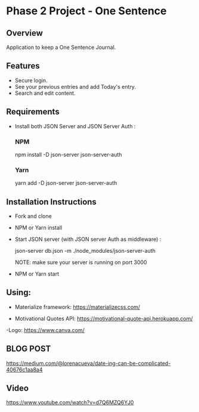 # Phase 2 Project - One Sentence

## Overview

Application to keep a One Sentence Journal.

## Features

- Secure login.
- See your previous entries and add Today's entry. 
- Search and edit content.

## Requirements

- Install both JSON Server and JSON Server Auth :

    ### NPM
    npm install -D json-server json-server-auth

    ### Yarn
    yarn add -D json-server json-server-auth


## Installation Instructions

- Fork and clone

- NPM or Yarn install

- Start JSON server (with JSON server Auth as middleware) :

    json-server db.json -m ./node_modules/json-server-auth

    NOTE: make sure your server is running on port 3000

- NPM or Yarn start


## Using:
- Materialize framework:
https://materializecss.com/

- Motivational Quotes API:
https://motivational-quote-api.herokuapp.com/

-Logo:
https://www.canva.com/

## BLOG POST

https://medium.com/@lorenacueva/date-ing-can-be-complicated-40676c1aa8a4


## Video

https://www.youtube.com/watch?v=d7Q6MZQ6YJ0